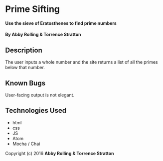 # Prime Sifting

#### Use the sieve of Eratosthenes to find prime numbers

#### By Abby Rolling & Torrence Stratton

## Description

The user inputs a whole number and the site returns a list of all the primes below that number.


## Known Bugs

User-facing output is not elegant.


## Technologies Used

* html
* css
* JS
* Atom
* Mocha / Chai


Copyright (c) 2016 **Abby Rolling & Torrence Stratton**
